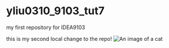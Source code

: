# yliu0310_9103_tut7
my first repository for IDEA9103

this is my second local change to the repo!
![An image of a cat](https://placekitten.com/200/300)